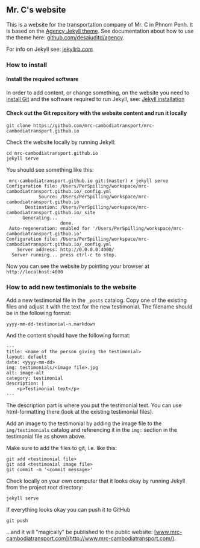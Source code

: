 ## Mr. C's website

This is a website for the transportation company of Mr. C in Phnom Penh. It is based on the
[Agency Jekyll theme](https://y7kim.github.io/agency-jekyll-theme). See documentation about how to use
the theme here: [github.com/desaiuditd/agency](https://github.com/desaiuditd/agency).

For info on Jekyll see: [jekyllrb.com](https://jekyllrb.com)

### How to install

#### Install the required software
 
In order to add content, or change something, on the website you need to [install Git](https://git-scm.com/downloads) 
and the software required to run Jekyll, see: [Jekyll installation](https://jekyllrb.com/docs/installation/)

#### Check out the Git repository with the website content and run it locally

```
git clone https://github.com/mrc-cambodiatransport/mrc-cambodiatransport.github.io
```

Check the website locally by running Jekyll:

```
cd mrc-cambodiatransport.github.io
jekyll serve 
```

You should see something like this:

```
 mrc-cambodiatransport.github.io git:(master) ✗ jekyll serve                                  
Configuration file: /Users/PerSpilling/workspace/mrc-cambodiatransport.github.io/_config.yml
            Source: /Users/PerSpilling/workspace/mrc-cambodiatransport.github.io
       Destination: /Users/PerSpilling/workspace/mrc-cambodiatransport.github.io/_site
      Generating... 
                    done.
 Auto-regeneration: enabled for '/Users/PerSpilling/workspace/mrc-cambodiatransport.github.io'
Configuration file: /Users/PerSpilling/workspace/mrc-cambodiatransport.github.io/_config.yml
    Server address: http://0.0.0.0:4000/
  Server running... press ctrl-c to stop.
```

Now you can see the website by pointing your browser at `http://localhost:4000`


### How to add new testimonials to the website

Add a new testimonial file in the `_posts` catalog. Copy one of the existing files and adjust it with the text 
for the new testimonial. The filename should be in the following format: 

`yyyy-mm-dd-testimonial-n.markdown`

And the content should have the following format:

```
---
title: <name of the person giving the testimonial>
layout: default
date: <yyyy-mm-dd>
img: testimonials/<image file>.jpg
alt: image-alt
category: testimonial
description: |
    <p>Testimonial text</p>
---
```

The description part is where you put the testimonial text. You can use html-formatting there (look at the existing
testimonial files).

Add an image to the testimonial by adding the image file to the `img/testimonials` catalog and referencing it 
in the `img:` section in the testimonial file as shown above. 

Make sure to add the files to git, i.e. like this:

```
git add <testimonial file>
git add <testimonial image file>
git commit -m '<commit message>'
```

Check locally on your own computer that it looks okay by running Jekyll from the project root directory:

```
jekyll serve 
```

If everything looks okay you can push it to GitHub 
 
```
git push 
```

...and it will "magically" be published to the public website: 
[www.mrc-cambodiatransport.com](http://www.mrc-cambodiatransport.com/).







